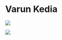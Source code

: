 # Varun Kedia
<p><img align="center" src="https://github-readme-stats.vercel.app/api?username=purplevarun&count_private=true&show_icons=true&theme=radical" /></p>
<p><img align="center" src="https://github-readme-stats.vercel.app/api/top-langs/?username=purplevarun&langs_count=10&hide=jupyter%20notebook&theme=radical" /></p>

